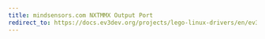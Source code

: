 ```yaml
---
title: mindsensors.com NXTMMX Output Port
redirect_to: https://docs.ev3dev.org/projects/lego-linux-drivers/en/ev3dev-jessie/muxs.html#multiplexer-for-nxt-ev3-motors
---
```


